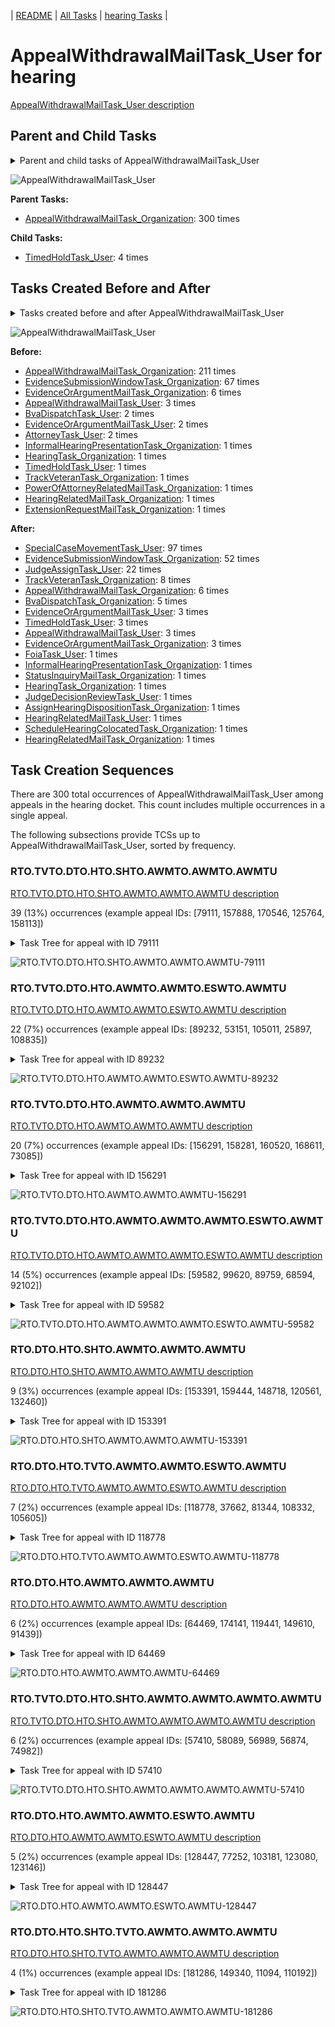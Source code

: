 <!-- DO NOT EDIT THIS FILE.  This file is autogenerated. -->
| [README](../README.md) | [All Tasks](../alltasks.md) | [hearing Tasks](tasklist.md) |

# AppealWithdrawalMailTask_User for hearing

[AppealWithdrawalMailTask_User description](../descr/AppealWithdrawalMailTask_User.md)

## Parent and Child Tasks

<details><summary markdown='span'>Parent and child tasks of AppealWithdrawalMailTask_User
</summary>

```
digraph G {
rankdir=LR;
node [shape=box]
"AppealWithdrawalMailTask_User" -> "TimedHoldTask_User" [label=4]
"AppealWithdrawalMailTask_Organization" -> "AppealWithdrawalMailTask_User" [label=300]
}
```
</details>

![AppealWithdrawalMailTask_User](dot/AppealWithdrawalMailTask_User-parentchild.dot.png)

**Parent Tasks:**

   * [AppealWithdrawalMailTask_Organization](AppealWithdrawalMailTask_Organization.md): 300 times

**Child Tasks:**

   * [TimedHoldTask_User](TimedHoldTask_User.md): 4 times

## Tasks Created Before and After

<details><summary markdown='span'>Tasks created before and after AppealWithdrawalMailTask_User</summary>

```
digraph G {
rankdir=LR;

"AppealWithdrawalMailTask_User" -> "SpecialCaseMovementTask_User" [label=97]
"AppealWithdrawalMailTask_User" -> "EvidenceSubmissionWindowTask_Organization" [label=52]
"AppealWithdrawalMailTask_User" -> "JudgeAssignTask_User" [label=22]
"AppealWithdrawalMailTask_User" -> "TrackVeteranTask_Organization" [label=8]
"AppealWithdrawalMailTask_User" -> "AppealWithdrawalMailTask_Organization" [label=6]
"AppealWithdrawalMailTask_User" -> "BvaDispatchTask_Organization" [label=5]
"AppealWithdrawalMailTask_User" -> "TimedHoldTask_User" [label=3]
"AppealWithdrawalMailTask_User" -> "EvidenceOrArgumentMailTask_User" [label=3]
"AppealWithdrawalMailTask_User" -> "EvidenceOrArgumentMailTask_Organization" [label=3]
"AppealWithdrawalMailTask_User" -> "AppealWithdrawalMailTask_User" [label=3]
"AppealWithdrawalMailTask_User" -> "StatusInquiryMailTask_Organization" [label=1]
"AppealWithdrawalMailTask_User" -> "ScheduleHearingColocatedTask_Organization" [label=1]
"AppealWithdrawalMailTask_User" -> "JudgeDecisionReviewTask_User" [label=1]
"AppealWithdrawalMailTask_User" -> "InformalHearingPresentationTask_Organization" [label=1]
"AppealWithdrawalMailTask_User" -> "HearingTask_Organization" [label=1]
"AppealWithdrawalMailTask_User" -> "HearingRelatedMailTask_User" [label=1]
"AppealWithdrawalMailTask_User" -> "HearingRelatedMailTask_Organization" [label=1]
"AppealWithdrawalMailTask_User" -> "FoiaTask_User" [label=1]
"AppealWithdrawalMailTask_User" -> "AssignHearingDispositionTask_Organization" [label=1]
"AppealWithdrawalMailTask_Organization" -> "AppealWithdrawalMailTask_User" [label=211]
"EvidenceSubmissionWindowTask_Organization" -> "AppealWithdrawalMailTask_User" [label=67]
"EvidenceOrArgumentMailTask_Organization" -> "AppealWithdrawalMailTask_User" [label=6]
"AppealWithdrawalMailTask_User" -> "AppealWithdrawalMailTask_User" [label=3]
"EvidenceOrArgumentMailTask_User" -> "AppealWithdrawalMailTask_User" [label=2]
"BvaDispatchTask_User" -> "AppealWithdrawalMailTask_User" [label=2]
"AttorneyTask_User" -> "AppealWithdrawalMailTask_User" [label=2]
"TrackVeteranTask_Organization" -> "AppealWithdrawalMailTask_User" [label=1]
"TimedHoldTask_User" -> "AppealWithdrawalMailTask_User" [label=1]
"PowerOfAttorneyRelatedMailTask_Organization" -> "AppealWithdrawalMailTask_User" [label=1]
"InformalHearingPresentationTask_Organization" -> "AppealWithdrawalMailTask_User" [label=1]
"HearingTask_Organization" -> "AppealWithdrawalMailTask_User" [label=1]
"HearingRelatedMailTask_Organization" -> "AppealWithdrawalMailTask_User" [label=1]
"ExtensionRequestMailTask_Organization" -> "AppealWithdrawalMailTask_User" [label=1]
}
```
</details>

![AppealWithdrawalMailTask_User](dot/AppealWithdrawalMailTask_User.dot.png)

**Before:**

   * [AppealWithdrawalMailTask_Organization](AppealWithdrawalMailTask_Organization.md): 211 times
   * [EvidenceSubmissionWindowTask_Organization](EvidenceSubmissionWindowTask_Organization.md): 67 times
   * [EvidenceOrArgumentMailTask_Organization](EvidenceOrArgumentMailTask_Organization.md): 6 times
   * [AppealWithdrawalMailTask_User](AppealWithdrawalMailTask_User.md): 3 times
   * [BvaDispatchTask_User](BvaDispatchTask_User.md): 2 times
   * [EvidenceOrArgumentMailTask_User](EvidenceOrArgumentMailTask_User.md): 2 times
   * [AttorneyTask_User](AttorneyTask_User.md): 2 times
   * [InformalHearingPresentationTask_Organization](InformalHearingPresentationTask_Organization.md): 1 times
   * [HearingTask_Organization](HearingTask_Organization.md): 1 times
   * [TimedHoldTask_User](TimedHoldTask_User.md): 1 times
   * [TrackVeteranTask_Organization](TrackVeteranTask_Organization.md): 1 times
   * [PowerOfAttorneyRelatedMailTask_Organization](PowerOfAttorneyRelatedMailTask_Organization.md): 1 times
   * [HearingRelatedMailTask_Organization](HearingRelatedMailTask_Organization.md): 1 times
   * [ExtensionRequestMailTask_Organization](ExtensionRequestMailTask_Organization.md): 1 times

**After:**

   * [SpecialCaseMovementTask_User](SpecialCaseMovementTask_User.md): 97 times
   * [EvidenceSubmissionWindowTask_Organization](EvidenceSubmissionWindowTask_Organization.md): 52 times
   * [JudgeAssignTask_User](JudgeAssignTask_User.md): 22 times
   * [TrackVeteranTask_Organization](TrackVeteranTask_Organization.md): 8 times
   * [AppealWithdrawalMailTask_Organization](AppealWithdrawalMailTask_Organization.md): 6 times
   * [BvaDispatchTask_Organization](BvaDispatchTask_Organization.md): 5 times
   * [EvidenceOrArgumentMailTask_User](EvidenceOrArgumentMailTask_User.md): 3 times
   * [TimedHoldTask_User](TimedHoldTask_User.md): 3 times
   * [AppealWithdrawalMailTask_User](AppealWithdrawalMailTask_User.md): 3 times
   * [EvidenceOrArgumentMailTask_Organization](EvidenceOrArgumentMailTask_Organization.md): 3 times
   * [FoiaTask_User](FoiaTask_User.md): 1 times
   * [InformalHearingPresentationTask_Organization](InformalHearingPresentationTask_Organization.md): 1 times
   * [StatusInquiryMailTask_Organization](StatusInquiryMailTask_Organization.md): 1 times
   * [HearingTask_Organization](HearingTask_Organization.md): 1 times
   * [JudgeDecisionReviewTask_User](JudgeDecisionReviewTask_User.md): 1 times
   * [AssignHearingDispositionTask_Organization](AssignHearingDispositionTask_Organization.md): 1 times
   * [HearingRelatedMailTask_User](HearingRelatedMailTask_User.md): 1 times
   * [ScheduleHearingColocatedTask_Organization](ScheduleHearingColocatedTask_Organization.md): 1 times
   * [HearingRelatedMailTask_Organization](HearingRelatedMailTask_Organization.md): 1 times

## Task Creation Sequences

There are 300 total occurrences of AppealWithdrawalMailTask_User among appeals in the hearing docket.  This count includes multiple occurrences in a single appeal.

The following subsections provide TCSs up to AppealWithdrawalMailTask_User, sorted by frequency.

### RTO.TVTO.DTO.HTO.SHTO.AWMTO.AWMTO.AWMTU

[RTO.TVTO.DTO.HTO.SHTO.AWMTO.AWMTO.AWMTU description](../descr/RTO.TVTO.DTO.HTO.SHTO.AWMTO.AWMTO.AWMTU.md)

39 (13%) occurrences (example appeal IDs: [79111, 157888, 170546, 125764, 158113])

<details><summary markdown='span'>Task Tree for appeal with ID 79111</summary>

```
@startuml
skinparam {
  ObjectBorderColor #555
  ObjectBorderThickness 0
  ObjectFontStyle bold
  ObjectFontSize 14
  ObjectAttributeFontColor #333
  ObjectAttributeFontSize 12
}
  object 0.RootTask #8dd3c7 {
Organization
}
  object 1.TrackVeteranTask #bebada {
Organization
}
  object 2.DistributionTask #ffffb3 {
Organization
}
  object 3.HearingTask #fb8072 {
Organization
}
  object 4.ScheduleHearingTask #80b1d3 {
Organization
}
  object 5.HearingAdminActionVerifyAddressTask #ffed6f {
Organization
}
  object 6.AppealWithdrawalMailTask #80b1d3 {
Organization
}
  object 7.AppealWithdrawalMailTask #80b1d3 {
Organization
}
  object 8.AppealWithdrawalMailTask #80b1d3 {
User  <back:white>    </back>
}
0.RootTask -- 1.TrackVeteranTask
0.RootTask -- 2.DistributionTask
2.DistributionTask -- 3.HearingTask
3.HearingTask -- 4.ScheduleHearingTask
4.ScheduleHearingTask -- 5.HearingAdminActionVerifyAddressTask
0.RootTask -- 6.AppealWithdrawalMailTask
6.AppealWithdrawalMailTask -- 7.AppealWithdrawalMailTask
7.AppealWithdrawalMailTask -- 8.AppealWithdrawalMailTask
@enduml
```
</details>

![RTO.TVTO.DTO.HTO.SHTO.AWMTO.AWMTO.AWMTU-79111](uml/RTO.TVTO.DTO.HTO.SHTO.AWMTO.AWMTO.AWMTU-79111.png)

### RTO.TVTO.DTO.HTO.AWMTO.AWMTO.ESWTO.AWMTU

[RTO.TVTO.DTO.HTO.AWMTO.AWMTO.ESWTO.AWMTU description](../descr/RTO.TVTO.DTO.HTO.AWMTO.AWMTO.ESWTO.AWMTU.md)

22 (7%) occurrences (example appeal IDs: [89232, 53151, 105011, 25897, 108835])

<details><summary markdown='span'>Task Tree for appeal with ID 89232</summary>

```
@startuml
skinparam {
  ObjectBorderColor #555
  ObjectBorderThickness 0
  ObjectFontStyle bold
  ObjectFontSize 14
  ObjectAttributeFontColor #333
  ObjectAttributeFontSize 12
}
  object 0.RootTask #8dd3c7 {
Organization
}
  object 1.TrackVeteranTask #bebada {
Organization
}
  object 2.DistributionTask #ffffb3 {
Organization
}
  object 3.HearingTask #fb8072 {
Organization
}
  object 4.ScheduleHearingTask #80b1d3 {
Organization
}
  object 5.AppealWithdrawalMailTask #80b1d3 {
Organization
}
  object 6.AppealWithdrawalMailTask #80b1d3 {
Organization
}
  object 7.AppealWithdrawalMailTask #80b1d3 {
User  <back:white>    </back>
}
  object 8.EvidenceSubmissionWindowTask #fccde5 {
Organization
}
  object 9.AppealWithdrawalMailTask #80b1d3 {
User  <back:white>    </back>
}
  object 10.SpecialCaseMovementTask #8dd3c7 {
User
}
  object 11.JudgeAssignTask #ccebc5 {
User
}
  object 12.JudgeDecisionReviewTask #d9d9d9 {
User
}
  object 13.AttorneyTask #bc80bd {
User
}
  object 14.BvaDispatchTask #b3de69 {
Organization
}
  object 15.BvaDispatchTask #b3de69 {
User
}
0.RootTask -- 1.TrackVeteranTask
0.RootTask -- 2.DistributionTask
2.DistributionTask -- 3.HearingTask
3.HearingTask -- 4.ScheduleHearingTask
0.RootTask -- 5.AppealWithdrawalMailTask
5.AppealWithdrawalMailTask -- 6.AppealWithdrawalMailTask
6.AppealWithdrawalMailTask -- 7.AppealWithdrawalMailTask
3.HearingTask -- 8.EvidenceSubmissionWindowTask
6.AppealWithdrawalMailTask -- 9.AppealWithdrawalMailTask
2.DistributionTask -- 10.SpecialCaseMovementTask
0.RootTask -- 11.JudgeAssignTask
0.RootTask -- 12.JudgeDecisionReviewTask
12.JudgeDecisionReviewTask -- 13.AttorneyTask
0.RootTask -- 14.BvaDispatchTask
14.BvaDispatchTask -- 15.BvaDispatchTask
@enduml
```
</details>

![RTO.TVTO.DTO.HTO.AWMTO.AWMTO.ESWTO.AWMTU-89232](uml/RTO.TVTO.DTO.HTO.AWMTO.AWMTO.ESWTO.AWMTU-89232.png)

### RTO.TVTO.DTO.HTO.AWMTO.AWMTO.AWMTU

[RTO.TVTO.DTO.HTO.AWMTO.AWMTO.AWMTU description](../descr/RTO.TVTO.DTO.HTO.AWMTO.AWMTO.AWMTU.md)

20 (7%) occurrences (example appeal IDs: [156291, 158281, 160520, 168611, 73085])

<details><summary markdown='span'>Task Tree for appeal with ID 156291</summary>

```
@startuml
skinparam {
  ObjectBorderColor #555
  ObjectBorderThickness 0
  ObjectFontStyle bold
  ObjectFontSize 14
  ObjectAttributeFontColor #333
  ObjectAttributeFontSize 12
}
  object 0.RootTask #8dd3c7 {
Organization
}
  object 1.TrackVeteranTask #bebada {
Organization
}
  object 2.DistributionTask #ffffb3 {
Organization
}
  object 3.HearingTask #fb8072 {
Organization
}
  object 4.ScheduleHearingTask #80b1d3 {
Organization
}
  object 5.AppealWithdrawalMailTask #80b1d3 {
Organization
}
  object 6.AppealWithdrawalMailTask #80b1d3 {
Organization
}
  object 7.AppealWithdrawalMailTask #80b1d3 {
User  <back:white>    </back>
}
  object 8.EvidenceSubmissionWindowTask #fccde5 {
Organization
}
0.RootTask -- 1.TrackVeteranTask
0.RootTask -- 2.DistributionTask
2.DistributionTask -- 3.HearingTask
3.HearingTask -- 4.ScheduleHearingTask
0.RootTask -- 5.AppealWithdrawalMailTask
5.AppealWithdrawalMailTask -- 6.AppealWithdrawalMailTask
6.AppealWithdrawalMailTask -- 7.AppealWithdrawalMailTask
3.HearingTask -- 8.EvidenceSubmissionWindowTask
@enduml
```
</details>

![RTO.TVTO.DTO.HTO.AWMTO.AWMTO.AWMTU-156291](uml/RTO.TVTO.DTO.HTO.AWMTO.AWMTO.AWMTU-156291.png)

### RTO.TVTO.DTO.HTO.AWMTO.AWMTO.AWMTO.ESWTO.AWMTU

[RTO.TVTO.DTO.HTO.AWMTO.AWMTO.AWMTO.ESWTO.AWMTU description](../descr/RTO.TVTO.DTO.HTO.AWMTO.AWMTO.AWMTO.ESWTO.AWMTU.md)

14 (5%) occurrences (example appeal IDs: [59582, 99620, 89759, 68594, 92102])

<details><summary markdown='span'>Task Tree for appeal with ID 59582</summary>

```
@startuml
skinparam {
  ObjectBorderColor #555
  ObjectBorderThickness 0
  ObjectFontStyle bold
  ObjectFontSize 14
  ObjectAttributeFontColor #333
  ObjectAttributeFontSize 12
}
  object 0.RootTask #8dd3c7 {
Organization
}
  object 1.TrackVeteranTask #bebada {
Organization
}
  object 2.DistributionTask #ffffb3 {
Organization
}
  object 3.HearingTask #fb8072 {
Organization
}
  object 4.ScheduleHearingTask #80b1d3 {
Organization
}
  object 5.AppealWithdrawalMailTask #80b1d3 {
Organization
}
  object 6.AppealWithdrawalMailTask #80b1d3 {
Organization
}
  object 7.AppealWithdrawalMailTask #80b1d3 {
Organization
}
  object 8.AppealWithdrawalMailTask #80b1d3 {
User  <back:white>    </back>
}
  object 9.AppealWithdrawalMailTask #80b1d3 {
User  <back:white>    </back>
}
  object 10.EvidenceSubmissionWindowTask #fccde5 {
Organization
}
  object 11.AppealWithdrawalMailTask #80b1d3 {
User  <back:white>    </back>
}
  object 12.JudgeAssignTask #ccebc5 {
User
}
  object 13.JudgeDecisionReviewTask #d9d9d9 {
User
}
  object 14.AttorneyTask #bc80bd {
User
}
  object 15.BvaDispatchTask #b3de69 {
Organization
}
  object 16.BvaDispatchTask #b3de69 {
User
}
0.RootTask -- 1.TrackVeteranTask
0.RootTask -- 2.DistributionTask
2.DistributionTask -- 3.HearingTask
3.HearingTask -- 4.ScheduleHearingTask
0.RootTask -- 5.AppealWithdrawalMailTask
5.AppealWithdrawalMailTask -- 6.AppealWithdrawalMailTask
6.AppealWithdrawalMailTask -- 7.AppealWithdrawalMailTask
7.AppealWithdrawalMailTask -- 8.AppealWithdrawalMailTask
7.AppealWithdrawalMailTask -- 9.AppealWithdrawalMailTask
3.HearingTask -- 10.EvidenceSubmissionWindowTask
7.AppealWithdrawalMailTask -- 11.AppealWithdrawalMailTask
0.RootTask -- 12.JudgeAssignTask
0.RootTask -- 13.JudgeDecisionReviewTask
13.JudgeDecisionReviewTask -- 14.AttorneyTask
0.RootTask -- 15.BvaDispatchTask
15.BvaDispatchTask -- 16.BvaDispatchTask
@enduml
```
</details>

![RTO.TVTO.DTO.HTO.AWMTO.AWMTO.AWMTO.ESWTO.AWMTU-59582](uml/RTO.TVTO.DTO.HTO.AWMTO.AWMTO.AWMTO.ESWTO.AWMTU-59582.png)

### RTO.DTO.HTO.SHTO.AWMTO.AWMTO.AWMTU

[RTO.DTO.HTO.SHTO.AWMTO.AWMTO.AWMTU description](../descr/RTO.DTO.HTO.SHTO.AWMTO.AWMTO.AWMTU.md)

9 (3%) occurrences (example appeal IDs: [153391, 159444, 148718, 120561, 132460])

<details><summary markdown='span'>Task Tree for appeal with ID 153391</summary>

```
@startuml
skinparam {
  ObjectBorderColor #555
  ObjectBorderThickness 0
  ObjectFontStyle bold
  ObjectFontSize 14
  ObjectAttributeFontColor #333
  ObjectAttributeFontSize 12
}
  object 0.RootTask #8dd3c7 {
Organization
}
  object 1.TrackVeteranTask #bebada {
Organization
}
  object 2.DistributionTask #ffffb3 {
Organization
}
  object 3.HearingTask #fb8072 {
Organization
}
  object 4.ScheduleHearingTask #80b1d3 {
Organization
}
  object 5.AppealWithdrawalMailTask #80b1d3 {
Organization
}
  object 6.AppealWithdrawalMailTask #80b1d3 {
Organization
}
  object 7.AppealWithdrawalMailTask #80b1d3 {
User  <back:white>    </back>
}
0.RootTask -- 1.TrackVeteranTask
0.RootTask -- 2.DistributionTask
2.DistributionTask -- 3.HearingTask
3.HearingTask -- 4.ScheduleHearingTask
0.RootTask -- 5.AppealWithdrawalMailTask
5.AppealWithdrawalMailTask -- 6.AppealWithdrawalMailTask
6.AppealWithdrawalMailTask -- 7.AppealWithdrawalMailTask
@enduml
```
</details>

![RTO.DTO.HTO.SHTO.AWMTO.AWMTO.AWMTU-153391](uml/RTO.DTO.HTO.SHTO.AWMTO.AWMTO.AWMTU-153391.png)

### RTO.DTO.HTO.TVTO.AWMTO.AWMTO.ESWTO.AWMTU

[RTO.DTO.HTO.TVTO.AWMTO.AWMTO.ESWTO.AWMTU description](../descr/RTO.DTO.HTO.TVTO.AWMTO.AWMTO.ESWTO.AWMTU.md)

7 (2%) occurrences (example appeal IDs: [118778, 37662, 81344, 108332, 105605])

<details><summary markdown='span'>Task Tree for appeal with ID 118778</summary>

```
@startuml
skinparam {
  ObjectBorderColor #555
  ObjectBorderThickness 0
  ObjectFontStyle bold
  ObjectFontSize 14
  ObjectAttributeFontColor #333
  ObjectAttributeFontSize 12
}
  object 0.RootTask #8dd3c7 {
Organization
}
  object 1.TrackVeteranTask #bebada {
Organization
}
  object 2.DistributionTask #ffffb3 {
Organization
}
  object 3.HearingTask #fb8072 {
Organization
}
  object 4.ScheduleHearingTask #80b1d3 {
Organization
}
  object 5.TrackVeteranTask #bebada {
Organization
}
  object 6.AppealWithdrawalMailTask #80b1d3 {
Organization
}
  object 7.AppealWithdrawalMailTask #80b1d3 {
Organization
}
  object 8.AppealWithdrawalMailTask #80b1d3 {
User  <back:white>    </back>
}
  object 9.EvidenceSubmissionWindowTask #fccde5 {
Organization
}
  object 10.AppealWithdrawalMailTask #80b1d3 {
User  <back:white>    </back>
}
  object 11.SpecialCaseMovementTask #8dd3c7 {
User
}
  object 12.JudgeAssignTask #ccebc5 {
User
}
  object 13.JudgeDecisionReviewTask #d9d9d9 {
User
}
  object 14.AttorneyTask #bc80bd {
User
}
  object 15.BvaDispatchTask #b3de69 {
Organization
}
  object 16.BvaDispatchTask #b3de69 {
User
}
0.RootTask -- 1.TrackVeteranTask
0.RootTask -- 2.DistributionTask
2.DistributionTask -- 3.HearingTask
3.HearingTask -- 4.ScheduleHearingTask
0.RootTask -- 5.TrackVeteranTask
0.RootTask -- 6.AppealWithdrawalMailTask
6.AppealWithdrawalMailTask -- 7.AppealWithdrawalMailTask
7.AppealWithdrawalMailTask -- 8.AppealWithdrawalMailTask
3.HearingTask -- 9.EvidenceSubmissionWindowTask
7.AppealWithdrawalMailTask -- 10.AppealWithdrawalMailTask
2.DistributionTask -- 11.SpecialCaseMovementTask
0.RootTask -- 12.JudgeAssignTask
0.RootTask -- 13.JudgeDecisionReviewTask
13.JudgeDecisionReviewTask -- 14.AttorneyTask
0.RootTask -- 15.BvaDispatchTask
15.BvaDispatchTask -- 16.BvaDispatchTask
@enduml
```
</details>

![RTO.DTO.HTO.TVTO.AWMTO.AWMTO.ESWTO.AWMTU-118778](uml/RTO.DTO.HTO.TVTO.AWMTO.AWMTO.ESWTO.AWMTU-118778.png)

### RTO.DTO.HTO.AWMTO.AWMTO.AWMTU

[RTO.DTO.HTO.AWMTO.AWMTO.AWMTU description](../descr/RTO.DTO.HTO.AWMTO.AWMTO.AWMTU.md)

6 (2%) occurrences (example appeal IDs: [64469, 174141, 119441, 149610, 91439])

<details><summary markdown='span'>Task Tree for appeal with ID 64469</summary>

```
@startuml
skinparam {
  ObjectBorderColor #555
  ObjectBorderThickness 0
  ObjectFontStyle bold
  ObjectFontSize 14
  ObjectAttributeFontColor #333
  ObjectAttributeFontSize 12
}
  object 0.RootTask #8dd3c7 {
Organization
}
  object 1.DistributionTask #ffffb3 {
Organization
}
  object 2.HearingTask #fb8072 {
Organization
}
  object 3.ScheduleHearingTask #80b1d3 {
Organization
}
  object 4.AppealWithdrawalMailTask #80b1d3 {
Organization
}
  object 5.AppealWithdrawalMailTask #80b1d3 {
Organization
}
  object 6.AppealWithdrawalMailTask #80b1d3 {
User  <back:white>    </back>
}
  object 7.EvidenceSubmissionWindowTask #fccde5 {
Organization
}
  object 8.SpecialCaseMovementTask #8dd3c7 {
User
}
  object 9.JudgeAssignTask #ccebc5 {
User
}
  object 10.JudgeDecisionReviewTask #d9d9d9 {
User
}
  object 11.AttorneyTask #bc80bd {
User
}
  object 12.BvaDispatchTask #b3de69 {
Organization
}
  object 13.BvaDispatchTask #b3de69 {
User
}
0.RootTask -- 1.DistributionTask
1.DistributionTask -- 2.HearingTask
2.HearingTask -- 3.ScheduleHearingTask
0.RootTask -- 4.AppealWithdrawalMailTask
4.AppealWithdrawalMailTask -- 5.AppealWithdrawalMailTask
5.AppealWithdrawalMailTask -- 6.AppealWithdrawalMailTask
2.HearingTask -- 7.EvidenceSubmissionWindowTask
1.DistributionTask -- 8.SpecialCaseMovementTask
0.RootTask -- 9.JudgeAssignTask
0.RootTask -- 10.JudgeDecisionReviewTask
10.JudgeDecisionReviewTask -- 11.AttorneyTask
0.RootTask -- 12.BvaDispatchTask
12.BvaDispatchTask -- 13.BvaDispatchTask
@enduml
```
</details>

![RTO.DTO.HTO.AWMTO.AWMTO.AWMTU-64469](uml/RTO.DTO.HTO.AWMTO.AWMTO.AWMTU-64469.png)

### RTO.TVTO.DTO.HTO.SHTO.AWMTO.AWMTO.AWMTO.AWMTU

[RTO.TVTO.DTO.HTO.SHTO.AWMTO.AWMTO.AWMTO.AWMTU description](../descr/RTO.TVTO.DTO.HTO.SHTO.AWMTO.AWMTO.AWMTO.AWMTU.md)

6 (2%) occurrences (example appeal IDs: [57410, 58089, 56989, 56874, 74982])

<details><summary markdown='span'>Task Tree for appeal with ID 57410</summary>

```
@startuml
skinparam {
  ObjectBorderColor #555
  ObjectBorderThickness 0
  ObjectFontStyle bold
  ObjectFontSize 14
  ObjectAttributeFontColor #333
  ObjectAttributeFontSize 12
}
  object 0.RootTask #8dd3c7 {
Organization
}
  object 1.TrackVeteranTask #bebada {
Organization
}
  object 2.DistributionTask #ffffb3 {
Organization
}
  object 3.HearingTask #fb8072 {
Organization
}
  object 4.ScheduleHearingTask #80b1d3 {
Organization
}
  object 5.AppealWithdrawalMailTask #80b1d3 {
Organization
}
  object 6.AppealWithdrawalMailTask #80b1d3 {
Organization
}
  object 7.AppealWithdrawalMailTask #80b1d3 {
Organization
}
  object 8.AppealWithdrawalMailTask #80b1d3 {
User  <back:white>    </back>
}
  object 9.AppealWithdrawalMailTask #80b1d3 {
User  <back:white>    </back>
}
  object 10.HearingAdminActionVerifyAddressTask #ffed6f {
Organization
}
  object 11.AssignHearingDispositionTask #8dd3c7 {
Organization
}
  object 12.ChangeHearingDispositionTask #d9d9d9 {
Organization
}
  object 13.TranscriptionTask #fb8072 {
Organization
}
  object 14.EvidenceSubmissionWindowTask #fccde5 {
Organization
}
  object 15.JudgeAssignTask #ccebc5 {
User
}
  object 16.JudgeDecisionReviewTask #d9d9d9 {
User
}
  object 17.AttorneyTask #bc80bd {
User
}
  object 18.BvaDispatchTask #b3de69 {
Organization
}
  object 19.BvaDispatchTask #b3de69 {
User
}
0.RootTask -- 1.TrackVeteranTask
0.RootTask -- 2.DistributionTask
2.DistributionTask -- 3.HearingTask
3.HearingTask -- 4.ScheduleHearingTask
0.RootTask -- 5.AppealWithdrawalMailTask
5.AppealWithdrawalMailTask -- 6.AppealWithdrawalMailTask
6.AppealWithdrawalMailTask -- 7.AppealWithdrawalMailTask
7.AppealWithdrawalMailTask -- 8.AppealWithdrawalMailTask
7.AppealWithdrawalMailTask -- 9.AppealWithdrawalMailTask
4.ScheduleHearingTask -- 10.HearingAdminActionVerifyAddressTask
3.HearingTask -- 11.AssignHearingDispositionTask
3.HearingTask -- 12.ChangeHearingDispositionTask
12.ChangeHearingDispositionTask -- 13.TranscriptionTask
12.ChangeHearingDispositionTask -- 14.EvidenceSubmissionWindowTask
0.RootTask -- 15.JudgeAssignTask
0.RootTask -- 16.JudgeDecisionReviewTask
16.JudgeDecisionReviewTask -- 17.AttorneyTask
0.RootTask -- 18.BvaDispatchTask
18.BvaDispatchTask -- 19.BvaDispatchTask
@enduml
```
</details>

![RTO.TVTO.DTO.HTO.SHTO.AWMTO.AWMTO.AWMTO.AWMTU-57410](uml/RTO.TVTO.DTO.HTO.SHTO.AWMTO.AWMTO.AWMTO.AWMTU-57410.png)

### RTO.DTO.HTO.AWMTO.AWMTO.ESWTO.AWMTU

[RTO.DTO.HTO.AWMTO.AWMTO.ESWTO.AWMTU description](../descr/RTO.DTO.HTO.AWMTO.AWMTO.ESWTO.AWMTU.md)

5 (2%) occurrences (example appeal IDs: [128447, 77252, 103181, 123080, 123146])

<details><summary markdown='span'>Task Tree for appeal with ID 128447</summary>

```
@startuml
skinparam {
  ObjectBorderColor #555
  ObjectBorderThickness 0
  ObjectFontStyle bold
  ObjectFontSize 14
  ObjectAttributeFontColor #333
  ObjectAttributeFontSize 12
}
  object 0.RootTask #8dd3c7 {
Organization
}
  object 1.DistributionTask #ffffb3 {
Organization
}
  object 2.HearingTask #fb8072 {
Organization
}
  object 3.ScheduleHearingTask #80b1d3 {
Organization
}
  object 4.AppealWithdrawalMailTask #80b1d3 {
Organization
}
  object 5.AppealWithdrawalMailTask #80b1d3 {
Organization
}
  object 6.AppealWithdrawalMailTask #80b1d3 {
User  <back:white>    </back>
}
  object 7.EvidenceSubmissionWindowTask #fccde5 {
Organization
}
  object 8.AppealWithdrawalMailTask #80b1d3 {
User  <back:white>    </back>
}
  object 9.SpecialCaseMovementTask #8dd3c7 {
User
}
  object 10.JudgeAssignTask #ccebc5 {
User
}
  object 11.JudgeDecisionReviewTask #d9d9d9 {
User
}
  object 12.AttorneyTask #bc80bd {
User
}
  object 13.BvaDispatchTask #b3de69 {
Organization
}
  object 14.BvaDispatchTask #b3de69 {
User
}
  object 15.BvaDispatchTask #b3de69 {
User
}
0.RootTask -- 1.DistributionTask
1.DistributionTask -- 2.HearingTask
2.HearingTask -- 3.ScheduleHearingTask
0.RootTask -- 4.AppealWithdrawalMailTask
4.AppealWithdrawalMailTask -- 5.AppealWithdrawalMailTask
5.AppealWithdrawalMailTask -- 6.AppealWithdrawalMailTask
2.HearingTask -- 7.EvidenceSubmissionWindowTask
5.AppealWithdrawalMailTask -- 8.AppealWithdrawalMailTask
1.DistributionTask -- 9.SpecialCaseMovementTask
0.RootTask -- 10.JudgeAssignTask
0.RootTask -- 11.JudgeDecisionReviewTask
11.JudgeDecisionReviewTask -- 12.AttorneyTask
0.RootTask -- 13.BvaDispatchTask
13.BvaDispatchTask -- 14.BvaDispatchTask
13.BvaDispatchTask -- 15.BvaDispatchTask
@enduml
```
</details>

![RTO.DTO.HTO.AWMTO.AWMTO.ESWTO.AWMTU-128447](uml/RTO.DTO.HTO.AWMTO.AWMTO.ESWTO.AWMTU-128447.png)

### RTO.DTO.HTO.SHTO.TVTO.AWMTO.AWMTO.AWMTU

[RTO.DTO.HTO.SHTO.TVTO.AWMTO.AWMTO.AWMTU description](../descr/RTO.DTO.HTO.SHTO.TVTO.AWMTO.AWMTO.AWMTU.md)

4 (1%) occurrences (example appeal IDs: [181286, 149340, 11094, 110192])

<details><summary markdown='span'>Task Tree for appeal with ID 181286</summary>

```
@startuml
skinparam {
  ObjectBorderColor #555
  ObjectBorderThickness 0
  ObjectFontStyle bold
  ObjectFontSize 14
  ObjectAttributeFontColor #333
  ObjectAttributeFontSize 12
}
  object 0.RootTask #8dd3c7 {
Organization
}
  object 1.TrackVeteranTask #bebada {
Organization
}
  object 2.DistributionTask #ffffb3 {
Organization
}
  object 3.HearingTask #fb8072 {
Organization
}
  object 4.ScheduleHearingTask #80b1d3 {
Organization
}
  object 5.TrackVeteranTask #bebada {
Organization
}
  object 6.AppealWithdrawalMailTask #80b1d3 {
Organization
}
  object 7.AppealWithdrawalMailTask #80b1d3 {
Organization
}
  object 8.AppealWithdrawalMailTask #80b1d3 {
User  <back:white>    </back>
}
0.RootTask -- 1.TrackVeteranTask
0.RootTask -- 2.DistributionTask
2.DistributionTask -- 3.HearingTask
3.HearingTask -- 4.ScheduleHearingTask
0.RootTask -- 5.TrackVeteranTask
0.RootTask -- 6.AppealWithdrawalMailTask
6.AppealWithdrawalMailTask -- 7.AppealWithdrawalMailTask
7.AppealWithdrawalMailTask -- 8.AppealWithdrawalMailTask
@enduml
```
</details>

![RTO.DTO.HTO.SHTO.TVTO.AWMTO.AWMTO.AWMTU-181286](uml/RTO.DTO.HTO.SHTO.TVTO.AWMTO.AWMTO.AWMTU-181286.png)

